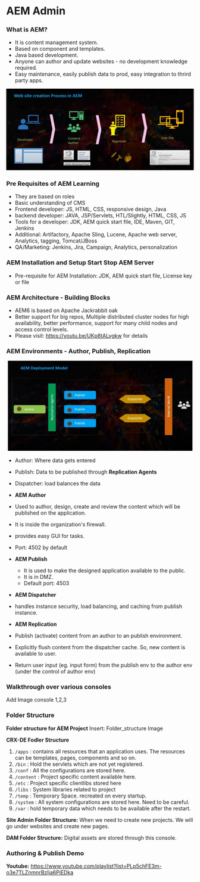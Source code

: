 # AEM Admin

### What is AEM?
 * It is content management system.
 * Based on component and templates.
 * Java based development.
 * Anyone can author and update websites - no development knowledge required.
 * Easy maintenance, easily publish data to prod, easy integration to thrird party apps.

 ![ website creation process in AEM ](https://github.com/Aakriti94/Notes/blob/main/AEM/Images/website_creation_process_in-aem.jpg)  

### Pre Requisites of AEM Learning
 * They are based on roles
 * Basic understanding of CMS
 * Frontend developer: JS, HTML, CSS, responsive design, Java
 * backend developer: JAVA, JSP/Servlets, HTL/Slightly, HTML, CSS, JS
 * Tools for a  developer: JDK, AEM quick start file, IDE, Maven, GIT, Jenkins
 * Additional: Artifactory, Apache Sling, Lucene, Apache web server, Analytics, tagging, Tomcat/JBoss
 * QA/Marketing: Jenkins, Jira, Campaign, Analytics, personalization

### AEM Installation and Setup Start Stop AEM Server
 * Pre-requisite for AEM Installation: JDK, AEM quick start file, License key or file

### AEM Architecture - Building Blocks
 * AEM6 is based on Apache Jackrabbit oak
 * Better support for big repos, Multiple distributed cluster nodes for high availability, better performance, support for many child nodes and access control levels.
 * Please visit: https://youtu.be/UKp8tALvgkw for details

### AEM Environments - Author, Publish, Replication

![AEM deployment model](https://github.com/Aakriti94/Notes/blob/main/AEM/Images/AEM_deployment_model.jpg)

 * Author: Where data gets entered
 * Publish: Data to be published through **Replication Agents**
 * Dispatcher: load balances the data

 * **AEM Author**
  * Used to author, design, create and review the content which will be published on the application.
  * It is inside the organization's firewall.
  * provides easy GUI for tasks.
  * Port: 4502 by default


 * **AEM Publish**
   * It is used to make the designed application available to the public.
   * It is in DMZ.
   * Default port: 4503


 * **AEM Dispatcher**
  *  handles instance security, load balancing, and caching from publish instance.


 * **AEM Replication**
  * Publish (activate) content from an author to an publish environment.
  * Explicitly flush content from the dispatcher cache. So, new content is available to user.
  * Return user input (eg. input form) from the publish env to the author env (under the control of author env)


### Walkthrough over various consoles

Add Image console 1,2,3

### Folder Structure

**Folder structure for AEM Project**
Insert: Folder_structure Image

**CRX-DE Fodler Structure**
1. `/apps` : contains all resources that an application uses. The resources can be templates, pages, components and so on.
1. `/bin` : Hold the servlets which are not yet registered.
1. `/conf` : All the configurations are stored here.
1. `/content` : Project specific content available here.
1. `/etc` : Project specific clientlibs stored here
1. `/libs` : System libraries related to project
1. `/temp` : Temporary Space. recreated on every startup.
1. `/system` : All system configurations are stored here. Need to be careful.
1. `/var` : hold temporary data which needs to be available after the restart.

**Site Admin Folder Structure:** When we need to create new projects. We will go under websites and create new pages.

**DAM Folder Structure:** Digital assets are stored through this console.

### Authoring & Publish Demo



















**Youtube:** https://www.youtube.com/playlist?list=PLp5chFE3m-o3e7TLZnmnrBzIja6PiEDka
